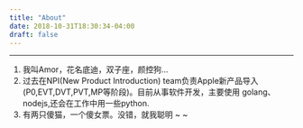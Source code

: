 ```yaml
---
title: "About"
date: 2018-10-31T18:30:34-04:00
draft: false
---
```


---

1. 我叫Amor，花名底迪，双子座，颜控狗...
2. 过去在NPI(New Product Introduction) team负责Apple新产品导入(P0,EVT,DVT,PVT,MP等阶段)。目前从事软件开发，主要使用 golang、nodejs,还会在工作中用一些python.
3. 有两只傻猫，一个傻女票。没错，就我聪明 ~ ~
